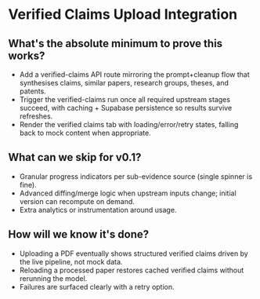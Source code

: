 # Verified Claims Upload Integration

## What's the absolute minimum to prove this works?
- Add a verified-claims API route mirroring the prompt+cleanup flow that synthesises claims, similar papers, research groups, theses, and patents.
- Trigger the verified-claims run once all required upstream stages succeed, with caching + Supabase persistence so results survive refreshes.
- Render the verified claims tab with loading/error/retry states, falling back to mock content when appropriate.

## What can we skip for v0.1?
- Granular progress indicators per sub-evidence source (single spinner is fine).
- Advanced diffing/merge logic when upstream inputs change; initial version can recompute on demand.
- Extra analytics or instrumentation around usage.

## How will we know it's done?
- Uploading a PDF eventually shows structured verified claims driven by the live pipeline, not mock data.
- Reloading a processed paper restores cached verified claims without rerunning the model.
- Failures are surfaced clearly with a retry option.
